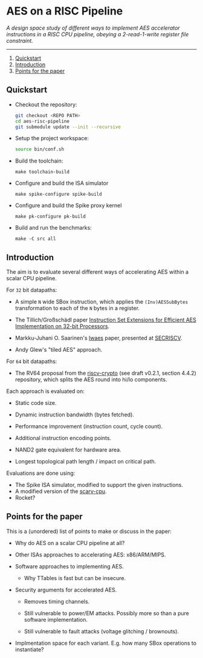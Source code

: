 
# AES on a RISC Pipeline

*A design space study of different ways to implement AES accelerator
 instructions in a RISC CPU pipeline, obeying a 2-read-1-write register
 file constraint.*

---

1. [Quickstart](#Quickstart)
2. [Introduction](#Introduction)
3. [Points for the paper](#Points-for-the-paper)

## Quickstart

- Checkout the repository:
  ```sh
  git checkout <REPO PATH>
  cd aes-risc-pipeline
  git submodule update --init --recursive
  ```

- Setup the project workspace:
  ```sh
  source bin/conf.sh
  ```

- Build the toolchain:
  ```
  make toolchain-build
  ```

- Configure and build the ISA simulator
  ```
  make spike-configure spike-build
  ```

- Configure and build the Spike proxy kernel
  ```
  make pk-configure pk-build
  ```

- Build and run the benchmarks:
  
  ```
  make -C src all
  ```

## Introduction

The aim is to evaluate several different ways of accelerating AES within
a scalar CPU pipeline.


For `32` bit datapaths:

- A simple `N` wide SBox instruction, which applies the `(Inv)AESSubBytes`
  transformation to each of the `N` bytes in a register.

- The Tillich/Großschädl paper [Instruction Set Extensions for Efficient AES Implementation on 32-bit Processors](https://link.springer.com/chapter/10.1007/11894063_22).

- Markku-Juhani O. Saarinen's
  [lwaes](https://github.com/mjosaarinen/lwaes_isa)
  paper, presented at
  [SECRISCV](https://ascslab.org/conferences/secriscv/index.html).

- Andy Glew's "tiled AES" approach.


For `64` bit datapaths:

- The RV64 proposal from the
  [riscv-crypto](https://github.com/scarv/riscv-crypto)
  (see draft v0.2.1, section 4.4.2)
  repository, which splits the AES round into hi/lo components.


Each approach is evaluated on:

- Static code size.

- Dynamic instruction bandwidth (bytes fetched).

- Performance improvement (instruction count, cycle count).

- Additional instruction encoding points.

- NAND2 gate equivalent for hardware area.

- Longest topological path length / impact on critical path.


Evaluations are done using:

- The Spike ISA simulator, modified to support the given instructions.
- A modified version of the
  [scarv-cpu](https://github.com/scarv/scarv-cpu).
- Rocket?


## Points for the paper

This is a (unordered) list of points to make or discuss in the paper:


- Why do AES on a scalar CPU pipeline at all?

- Other ISAs approaches to accelerating AES: x86/ARM/MIPS.

- Software approaches to implementing AES.

  - Why TTables is fast but can be insecure.

- Security arguments for accelerated AES.

  - Removes timing channels.

  - Still vulnerable to power/EM attacks. Possibly more so than a
    pure software implementation.

  - Still vulnerable to fault attacks (voltage glitching / brownouts).

- Implmentation space for each variant. E.g. how many SBox operations to
  instantiate?

